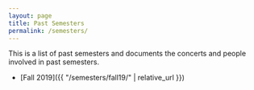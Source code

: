 ```yaml
---
layout: page
title: Past Semesters
permalink: /semesters/
---
```

This is a list of past semesters and documents the concerts and people involved in past semesters.

- [Fall 2019]({{ "/semesters/fall19/" | relative_url }})
